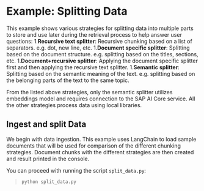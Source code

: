 # Example: Splitting Data

This example shows various strategies for splitting data into multiple parts to store and use later during the retrieval process to help answer user questions:
1.**Recursive text splitter**: Recursive chunking based on a list of separators. e.g. dot, new line, etc.
1.**Document specific splitter**: Splitting based on the document structure. e.g. splitting based on the titles, sections, etc.
1.**Document+recursive splitter**: Applying the document specific splitter first and then applying the recursive text splitter.
1.**Semantic splitter**: Splitting based on the semantic meaning of the text. e.g. splitting based on the belonging parts of the text to the same topic.

From the listed above strategies, only the semantic splitter utilizes embeddings model and requires connection to the SAP AI Core service. All the other strategies process data using local libraries.

## Ingest and split Data

We begin with data ingestion. This example uses LangChain to load sample documents that will be used for comparison of the different chunking strategies. Document chunks with the different strategies are then created and result printed in the console.

You can proceed with running the script `split_data.py`:
> `python split_data.py`

